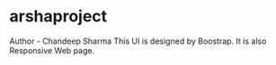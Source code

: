 # arshaproject
Author - Chandeep Sharma
This UI is designed by Boostrap.
It is also Responsive Web page.
